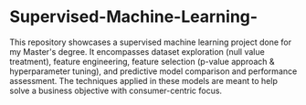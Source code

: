 # Supervised-Machine-Learning-
This repository showcases a supervised machine learning project done for my Master's degree. It encompasses dataset exploration (null value treatment), feature engineering, feature selection (p-value approach &amp; hyperparameter tuning), and predictive model comparison and performance assessment. The techniques applied in these models are meant to help solve a business objective with consumer-centric focus.   
